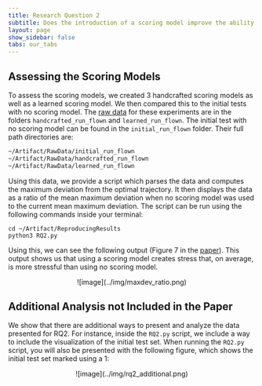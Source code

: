 ```yaml
---
title: Research Question 2
subtitle: Does the introduction of a scoring model improve the ability to generate stressful trajectories?
layout: page
show_sidebar: false
tabs: our_tabs
---
```


## Assessing the Scoring Models

To assess the scoring models, we created 3 handcrafted scoring models as well as a learned scoring model. We then compared this to the initial tests with no scoring model. The [raw data](../raw-data/) for these experiments are in the folders `handcrafted_run_flown` and `learned_run_flown`. The initial test with no scoring model can be found in the `initial_run_flown` folder. Their full path directories are:

```bash
~/Artifact/RawData/initial_run_flown
~/Artifact/RawData/handcrafted_run_flown
~/Artifact/RawData/learned_run_flown
```

Using this data, we provide a script which parses the data and computes the maximum deviation from the optimal trajectory. It then displays the data as a ratio of the mean maximum deviation when no scoring model was used to the current mean maximum deviation. The script can be run using the following commands inside your terminal:

```
cd ~/Artifact/ReproducingResults
python3 RQ2.py
```

Using this, we can see the following output (Figure 7 in the [paper](../paper/)). This output shows us that using a scoring model creates stress that, on average, is more stressful than using no scoring model.

<div style="text-align:center" markdown="1">
![image](../img/maxdev_ratio.png)
</div>

## Additional Analysis not Included in the Paper

We show that there are additional ways to present and analyze the data presented for RQ2. For instance, inside the `RQ2.py` script, we include a way to include the visualization of the initial test set. When running the `RQ2.py` script, you will also be presented with the following figure, which shows the initial test set marked using a 1:

<div style="text-align:center" markdown="1">
![image](../img/rq2_additional.png)
</div>
